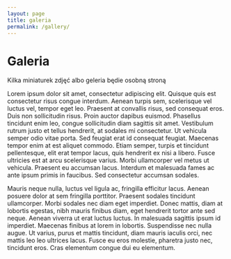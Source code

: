 ```yaml
---
layout: page
title: galeria
permalink: /gallery/
---
```

# Galeria
Kilka miniaturek zdjęć albo geleria będie osobną stroną

Lorem ipsum dolor sit amet, consectetur adipiscing elit. Quisque quis est consectetur risus congue interdum. Aenean turpis sem, scelerisque vel luctus vel, tempor eget leo. Praesent at convallis risus, sed consequat eros. Duis non sollicitudin risus. Proin auctor dapibus euismod. Phasellus tincidunt enim leo, congue sollicitudin diam sagittis sit amet. Vestibulum rutrum justo et tellus hendrerit, at sodales mi consectetur. Ut vehicula semper odio vitae porta. Sed feugiat erat id consequat feugiat. Maecenas tempor enim at est aliquet commodo. Etiam semper, turpis et tincidunt pellentesque, elit erat tempor lacus, quis hendrerit ex nisi a libero. Fusce ultricies est at arcu scelerisque varius. Morbi ullamcorper vel metus ut vehicula. Praesent eu accumsan lacus. Interdum et malesuada fames ac ante ipsum primis in faucibus. Sed consectetur accumsan sodales.

Mauris neque nulla, luctus vel ligula ac, fringilla efficitur lacus. Aenean posuere dolor at sem fringilla porttitor. Praesent sodales tincidunt ullamcorper. Morbi sodales nec diam eget imperdiet. Donec mattis, diam at lobortis egestas, nibh mauris finibus diam, eget hendrerit tortor ante sed neque. Aenean viverra ut erat luctus luctus. In malesuada sagittis ipsum id imperdiet. Maecenas finibus at lorem in lobortis. Suspendisse nec nulla augue. Ut varius, purus et mattis tincidunt, diam mauris iaculis orci, nec mattis leo leo ultrices lacus. Fusce eu eros molestie, pharetra justo nec, tincidunt eros. Cras elementum congue dui eu elementum.
